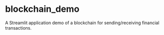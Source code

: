 # blockchain_demo
A Streamlit application demo of a blockchain for sending/receiving financial transactions.
